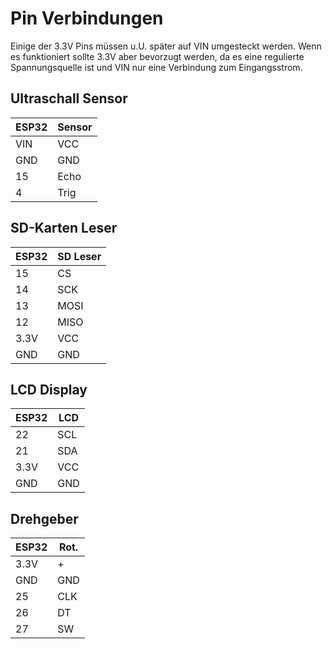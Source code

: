 # Pin Verbindungen
Einige der 3.3V Pins müssen u.U. später auf VIN umgesteckt werden. Wenn es funktioniert
sollte 3.3V aber bevorzugt werden, da es eine regulierte Spannungsquelle ist und
VIN nur eine Verbindung zum Eingangsstrom.

## Ultraschall Sensor
| ESP32 | Sensor |
| ----- | ------ |
| VIN   | VCC    |
| GND   | GND    |
| 15    | Echo   |
| 4     | Trig   |

## SD-Karten Leser
| ESP32 | SD Leser |
| ----- | -------- |
| 15    | CS       |
| 14    | SCK      |
| 13    | MOSI     |
| 12    | MISO     |
| 3.3V  | VCC      |
| GND   | GND      |

## LCD Display
| ESP32 | LCD	|
| ----- | ----- |
| 22    | SCL   |
| 21    | SDA   |
| 3.3V  | VCC	|
| GND   | GND	|

## Drehgeber
| ESP32 | Rot.	|
| ----- | ----- |
| 3.3V	| +		|
| GND	| GND	|
| 25	| CLK	|
| 26	| DT	|
| 27	| SW	|
